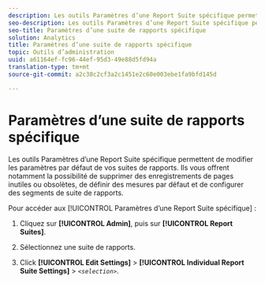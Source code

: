 ```yaml
---
description: Les outils Paramètres d’une Report Suite spécifique permettent de modifier les paramètres par défaut de vos suites de rapports. Ils vous offrent notamment la possibilité de supprimer des enregistrements de pages inutiles ou obsolètes, de définir des mesures par défaut et de configurer des segments de suite de rapports.
seo-description: Les outils Paramètres d’une Report Suite spécifique permettent de modifier les paramètres par défaut de vos suites de rapports. Ils vous offrent notamment la possibilité de supprimer des enregistrements de pages inutiles ou obsolètes, de définir des mesures par défaut et de configurer des segments de suite de rapports.
seo-title: Paramètres d’une suite de rapports spécifique
solution: Analytics
title: Paramètres d’une suite de rapports spécifique
topic: Outils d’administration
uuid: a61164ef-fc96-44ef-95d3-49e88d5fd94a
translation-type: tm+mt
source-git-commit: a2c38c2cf3a2c1451e2c60e003ebe1fa9bfd145d

---
```



# Paramètres d’une suite de rapports spécifique

Les outils Paramètres d’une Report Suite spécifique permettent de modifier les paramètres par défaut de vos suites de rapports. Ils vous offrent notamment la possibilité de supprimer des enregistrements de pages inutiles ou obsolètes, de définir des mesures par défaut et de configurer des segments de suite de rapports.

Pour accéder aux [!UICONTROL Paramètres d’une Report Suite spécifique] :

1. Cliquez sur **[!UICONTROL Admin]**, puis sur **[!UICONTROL Report Suites]**.

1. Sélectionnez une suite de rapports.
1. Click **[!UICONTROL Edit Settings]** &gt; **[!UICONTROL Individual Report Suite Settings]** &gt; *`<selection>`*.

